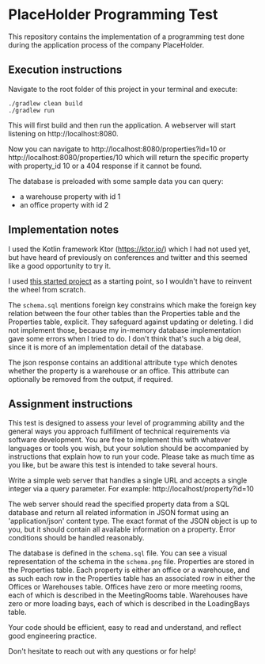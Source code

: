 # PlaceHolder Programming Test

This repository contains the implementation of a programming test done during the application process of the company
PlaceHolder.

## Execution instructions
Navigate to the root folder of this project in your terminal and execute:
```
./gradlew clean build
./gradlew run
```

This will first build and then run the application. A webserver will
start listening on http://localhost:8080.

Now you can navigate to http://localhost:8080/properties?id=10 or http://localhost:8080/properties/10 which will return
the specific property with property_id 10 or a 404 response if it cannot be found.

The database is preloaded with some sample data you can query:
- a warehouse property with id 1
- an office property with id 2

## Implementation notes
I used the Kotlin framework Ktor (https://ktor.io/) which I had not used yet,
but have heard of previously on conferences and twitter and this seemed like a good
opportunity to try it.

I used [this started project](https://github.com/raharrison/kotlin-ktor-exposed-starter) as a starting point, so I wouldn't
have to reinvent the wheel from scratch.

The `schema.sql` mentions foreign key constrains which make the foreign key relation between the four other tables than the
Properties table and the Properties table, explicit. They safeguard against updating or deleting. I did not implement those,
because my in-memory database implementation gave some errors when I tried to do. I don't think that's such a big deal,
since it is more of an implementation detail of the database.

The json response contains an additional attribute `type` which denotes whether the property is a warehouse or an office.
This attribute can optionally be removed from the output, if required.

## Assignment instructions

This test is designed to assess your level of programming ability and the general ways you approach fulfillment of 
technical requirements via software development. You are free to implement this with whatever languages or tools you wish,
 but your solution should be accompanied by instructions that explain how to run your code. Please take as much time as
  you like, but be aware this test is intended to take several hours.

Write a simple web server that handles a single URL and accepts a single integer via a query parameter. For example:
http://localhost/property?id=10

The web server should read the specified property data from a SQL database and return all related information in JSON
 format using an 'application/json' content type.  The exact format of the JSON object is up to you, but it should contain
  all available information on a property. Error conditions should be handled reasonably.

The database is defined in the `schema.sql` file. You can see a visual representation of the schema in the `schema.png` file.
  Properties are stored in the Properties table. Each property is either an office or a warehouse, and as such each row
   in the Properties table has an associated row in either the Offices or Warehouses table. Offices have zero or more
    meeting rooms, each of which is described in the MeetingRooms table. Warehouses have zero or more loading bays,
     each of which is described in the LoadingBays table.

Your code should be efficient, easy to read and understand, and reflect good engineering practice.

Don't hesitate to reach out with any questions or for help!

